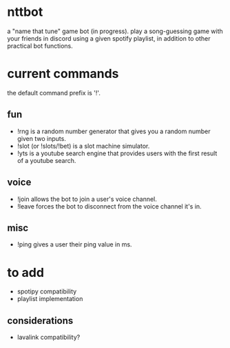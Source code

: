 # nttbot
a "name that tune" game bot (in progress). play a song-guessing game with your friends in discord using a given spotify playlist, in addition to other practical bot functions.

# current commands
the default command prefix is '!'.

## fun
- !rng is a random number generator that gives you a random number given two inputs.
- !slot (or !slots/!bet) is a slot machine simulator.
- !yts is a youtube search engine that provides users with the first result of a youtube search.

## voice
- !join allows the bot to join a user's voice channel.
- !leave forces the bot to disconnect from the voice channel it's in.

## misc
- !ping gives a user their ping value in ms.

# to add
- spotipy compatibility
- playlist implementation

## considerations 
- lavalink compatibility?
